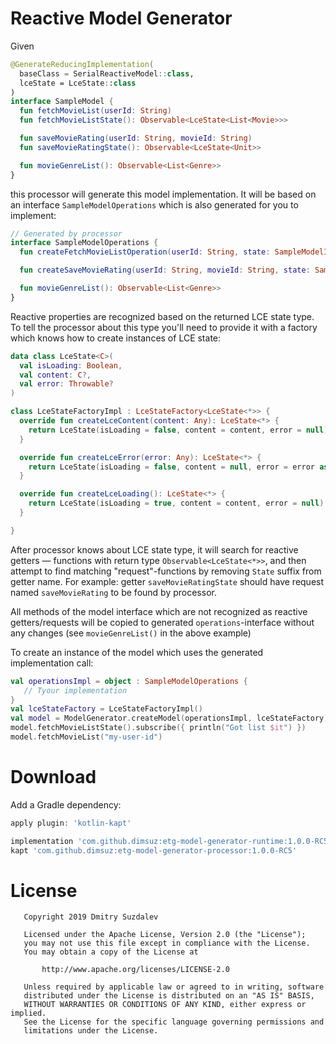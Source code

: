 # Reactive Model Generator

Given

```kotlin
@GenerateReducingImplementation(
  baseClass = SerialReactiveModel::class, 
  lceState = LceState::class
)
interface SampleModel {
  fun fetchMovieList(userId: String)
  fun fetchMovieListState(): Observable<LceState<List<Movie>>>

  fun saveMovieRating(userId: String, movieId: String)
  fun saveMovieRatingState(): Observable<LceState<Unit>>

  fun movieGenreList(): Observable<List<Genre>>
}
```

this processor will generate this model implementation.
It will be based on an interface `SampleModelOperations` which is also generated for you to implement:

```kotlin
// Generated by processor
interface SampleModelOperations {
  fun createFetchMovieListOperation(userId: String, state: SampleModelImpl.State): Single<LceState<List<Movie>>>

  fun createSaveMovieRating(userId: String, movieId: String, state: SampleModelImpl.State): Completable

  fun movieGenreList(): Observable<List<Genre>>
}
```

Reactive properties are recognized based on the returned LCE state type. To tell the processor about this type you'll need to provide it with a factory which knows how to create instances of LCE state:

```kotlin
data class LceState<C>(
  val isLoading: Boolean,
  val content: C?,
  val error: Throwable?
)

class LceStateFactoryImpl : LceStateFactory<LceState<*>> {
  override fun createLceContent(content: Any): LceState<*> {
    return LceState(isLoading = false, content = content, error = null)
  }

  override fun createLceError(error: Any): LceState<*> {
    return LceState(isLoading = false, content = null, error = error as Throwable)
  }

  override fun createLceLoading(): LceState<*> {
    return LceState(isLoading = true, content = content, error = null)
  }

}
```

After processor knows about LCE state type, it will search for reactive getters — functions with return type `Observable<LceState<*>>`, and then attempt to find matching "request"-functions by removing `State` suffix from getter name. For example: getter `saveMovieRatingState` should have request named `saveMovieRating` to be found by processor.

All methods of the model interface which are not recognized as reactive getters/requests will be copied to generated `operations`-interface without any changes (see `movieGenreList()` in the above example)

To create an instance of the model which uses the generated implementation call:

```kotlin
val operationsImpl = object : SampleModelOperations {
   // Tyour implementation
}
val lceStateFactory = LceStateFactoryImpl()
val model = ModelGenerator.createModel(operationsImpl, lceStateFactory)
model.fetchMovieListState().subscribe({ println("Got list $it") })
model.fetchMovieList("my-user-id")
```

# Download

Add a Gradle dependency:

```gradle
apply plugin: 'kotlin-kapt'

implementation 'com.github.dimsuz:etg-model-generator-runtime:1.0.0-RC5'
kapt 'com.github.dimsuz:etg-model-generator-processor:1.0.0-RC5'
```

# License

```
   Copyright 2019 Dmitry Suzdalev

   Licensed under the Apache License, Version 2.0 (the "License");
   you may not use this file except in compliance with the License.
   You may obtain a copy of the License at

       http://www.apache.org/licenses/LICENSE-2.0

   Unless required by applicable law or agreed to in writing, software
   distributed under the License is distributed on an "AS IS" BASIS,
   WITHOUT WARRANTIES OR CONDITIONS OF ANY KIND, either express or implied.
   See the License for the specific language governing permissions and 
   limitations under the License.
```
